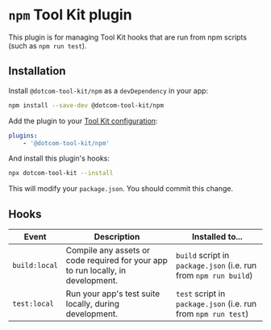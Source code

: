 # `npm` Tool Kit plugin

This plugin is for managing Tool Kit hooks that are run from npm scripts (such as `npm run test`).

## Installation

Install `@dotcom-tool-kit/npm` as a `devDependency` in your app:

```sh
npm install --save-dev @dotcom-tool-kit/npm
```

Add the plugin to your [Tool Kit configuration](https://github.com/financial-times/dotcom-tool-kit/blob/main/readme.md#configuration):

```yaml
plugins:
	- '@dotcom-tool-kit/npm'
```

And install this plugin's hooks:

```sh
npx dotcom-tool-kit --install
```

This will modify your `package.json`. You should commit this change.

## Hooks

| Event | Description | Installed to...|
|-|-|-|
| `build:local` | Compile any assets or code required for your app to run locally, in development. | `build` script in `package.json` (i.e. run from `npm run build`) |
| `test:local` | Run your app's test suite locally, during development. | `test` script in `package.json` (i.e. run from `npm run test`)
